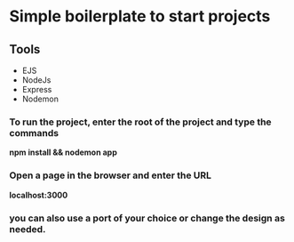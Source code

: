 # Simple boilerplate to start projects

## Tools
- EJS
- NodeJs
- Express
- Nodemon

### To run the project, enter the root of the project and type the commands

__npm install && nodemon app__

### Open a page in the browser and enter the URL

__localhost:3000__

### you can also use a port of your choice or change the design as needed.

